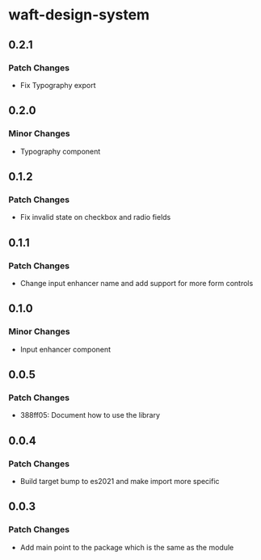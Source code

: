# waft-design-system

## 0.2.1

### Patch Changes

- Fix Typography export

## 0.2.0

### Minor Changes

- Typography component

## 0.1.2

### Patch Changes

- Fix invalid state on checkbox and radio fields

## 0.1.1

### Patch Changes

- Change input enhancer name and add support for more form controls

## 0.1.0

### Minor Changes

- Input enhancer component

## 0.0.5

### Patch Changes

- 388ff05: Document how to use the library

## 0.0.4

### Patch Changes

- Build target bump to es2021 and make import more specific

## 0.0.3

### Patch Changes

- Add main point to the package which is the same as the module
